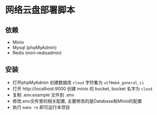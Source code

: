 # 网络云盘部署脚本

## 依赖
- Minio
- Mysql (phpMyAdmin)
- Redis (mini-redisadmin)

## 安装
- 打开phpMyAdmin  创建数据库 `cloud` 字符集为 `utf8mb4_general_ci`
- 打开  http://localhost:9000 创建 minio 的 bucket, bucket 名字为 `cloud`
- 复制 .env.example 文件到 .env
- 修改.env文件里的相关配置, 主要修改的是Database和Minio的配置
- 执行 `make re` 即可运行本项目